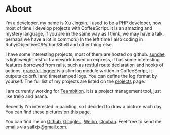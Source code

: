 # About

I'm a developer, my name is Xu Jingxin. I used to be a PHP developer, now most of time I develop projects with CoffeeScript. It is an amazing and mystery language, if you are in the same way as I think, we may have a talk, perhaps we have a lot in common:) In the left time I also coding in Ruby/ObjectiveC/Python/Shell and other thing else.

I have some interesting projects, most of them are hosted on github. [sundae](https://github.com/sailxjx/sundae) is lightweight restful framework based on express, it has some interesting features borrowed from rails, such as restful route declaration and hooks of actions. [graceful-logger](https://github.com/sailxjx/graceful-logger) is a slim log module written in CoffeeScript, it outputs colorful and timestamped logs. You can define the log format by yourself. The full list of my projects are listed on the [projects](/projects) page.

I am currently working for [Teambition](https://www.teambition.com). It is a project management tool, just like trello and asana.

Recently I'm interested in painting, so I decided to draw a picture each day. You can find these pictures [on this page](/artist).

You can find me on [Github](https://github.com/sailxjx), [Google+](https://plus.google.com/102588932744890343699), [Weibo](http://weibo.com/greenbeanssoup), [Douban](http://www.douban.com/people/novolander/). Feel free to send me emails via [sailxjx@gmail.com](mailto:sailxjx@gmail.com?subject=Just%20Say%20Hello%3F).
